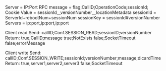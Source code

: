 Server = IP:Port
RPC message = flag;CallID;OperationCode;sessionId;
Cookie Value = sessionId__versionNumber__locationMetadata
sessionId = ServerId+rebootNum+sessionNum
sessionKey = sessionId#versionNumber
Servers = ip:port,ip:port,ip:port


Client read
Send:   callID;Conf.SESSION_READ;sessionID;versionNumber
Return: true;CallID;message
        true;NotExists
        false;SocketTimeout
        false;errorMessage

Client write
Send:   callID;Conf.SESSION_WRITE;sessionId;versionNumber;message;dicardTime
Return: true;server1,server2,server3
        false;SocketTimeout

